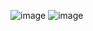 ![image](https://user-images.githubusercontent.com/33194443/159733564-c4cdea7e-b456-42dd-95e2-2ce84921327b.png)
![image](https://user-images.githubusercontent.com/33194443/159733618-cfb5b056-7bf0-4a2b-8330-f92ba3b682ab.png)
